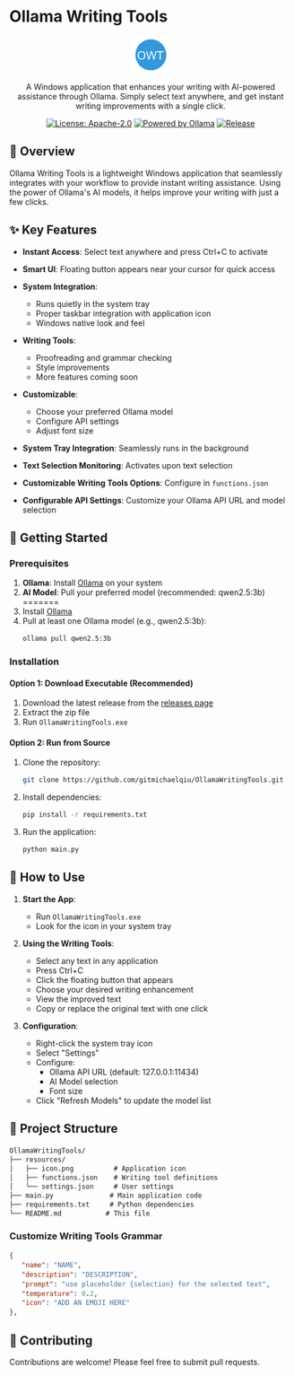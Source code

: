 # Ollama Writing Tools

<div align="center">

![Ollama Writing Tools Logo](resources/icon.png)

A Windows application that enhances your writing with AI-powered assistance through Ollama. Simply select text anywhere, and get instant writing improvements with a single click.

[![License: Apache-2.0](https://img.shields.io/badge/License-Apache%202.0-blue.svg)](https://github.com/gitmichaelqiu/OllamaWritingTools/blob/main/LICENSE)
[![Powered by Ollama](https://img.shields.io/badge/Powered%20by-Ollama-orange)](https://ollama.com)
[![Release](https://img.shields.io/github/v/release/gitmichaelqiu/OllamaWritingTools?color=green)](https://github.com/gitmichaelqiu/OllamaWritingTools/releases/)

</div>

## 🎯 Overview

Ollama Writing Tools is a lightweight Windows application that seamlessly integrates with your workflow to provide instant writing assistance. Using the power of Ollama's AI models, it helps improve your writing with just a few clicks.

## ✨ Key Features

- **Instant Access**: Select text anywhere and press Ctrl+C to activate
- **Smart UI**: Floating button appears near your cursor for quick access
- **System Integration**: 
  - Runs quietly in the system tray
  - Proper taskbar integration with application icon
  - Windows native look and feel
- **Writing Tools**:
  - Proofreading and grammar checking
  - Style improvements
  - More features coming soon
- **Customizable**:
  - Choose your preferred Ollama model
  - Configure API settings
  - Adjust font size

- **System Tray Integration**: Seamlessly runs in the background
- **Text Selection Monitoring**: Activates upon text selection
- **Customizable Writing Tools Options**: Configure in `functions.json`
- **Configurable API Settings**: Customize your Ollama API URL and model selection

## 🚀 Getting Started

### Prerequisites

1. **Ollama**: Install [Ollama](https://ollama.com) on your system
2. **AI Model**: Pull your preferred model (recommended: qwen2.5:3b)
=======
1. Install [Ollama](https://ollama.com)
2. Pull at least one Ollama model (e.g., qwen2.5:3b):
   ```bash
   ollama pull qwen2.5:3b
   ```

### Installation

#### Option 1: Download Executable (Recommended)
1. Download the latest release from the [releases page](https://github.com/gitmichaelqiu/OllamaWritingTools/releases)
2. Extract the zip file
3. Run `OllamaWritingTools.exe`

#### Option 2: Run from Source
1. Clone the repository:
   ```bash
   git clone https://github.com/gitmichaelqiu/OllamaWritingTools.git
   ```
2. Install dependencies:
   ```bash
   pip install -r requirements.txt
   ```
3. Run the application:
   ```bash
   python main.py
   ```

## 📖 How to Use

1. **Start the App**: 
   - Run `OllamaWritingTools.exe`
   - Look for the icon in your system tray

2. **Using the Writing Tools**:
   - Select any text in any application
   - Press Ctrl+C
   - Click the floating button that appears
   - Choose your desired writing enhancement
   - View the improved text
   - Copy or replace the original text with one click

3. **Configuration**:
   - Right-click the system tray icon
   - Select "Settings"
   - Configure:
     - Ollama API URL (default: 127.0.0.1:11434)
     - AI Model selection
     - Font size
   - Click "Refresh Models" to update the model list

## 📁 Project Structure

```
OllamaWritingTools/
├── resources/
│   ├── icon.png          # Application icon
│   ├── functions.json    # Writing tool definitions
│   └── settings.json     # User settings
├── main.py              # Main application code
├── requirements.txt     # Python dependencies
└── README.md           # This file
```

### Customize Writing Tools Grammar

```json
{
   "name": "NAME",
   "description": "DESCRIPTION",
   "prompt": "use placeholder {selection} for the selected text",
   "temperature": 0.2,
   "icon": "ADD AN EMOJI HERE"
},
```

## 🤝 Contributing

Contributions are welcome! Please feel free to submit pull requests.
